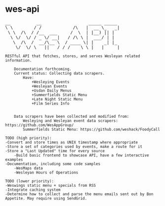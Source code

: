 wes-api
=======
<pre>
__          __                  _____ _____ 
\ \        / /            /\   |  __ \_   _|
 \ \  /\  / /__  ___     /  \  | |__) || |  
  \ \/  \/ / _ \/ __|   / /\ \ |  ___/ | |  
   \  /\  /  __/\__ \  / ____ \| |    _| |_ 
    \/  \/ \___||___/ /_/    \_\_|   |_____|
</pre>
									
	RESTful API that fetches, stores, and serves Wesleyan related information.
       
        Documentation forthcoming.
        Current status: Collecting data scrapers.
        	Have:
        		+Wesleying Events  
        		+Wesleyan Events   
        		+Usdan Daily Menus
        		+Summerfields Static Menu
        		+Late Night Static Menu
        		+Film Series Info


        Data scrapers have been collected and modified from:
         	Wesleying and Wesleyan event data scrapers: https://github.com/WesAppGroup/
         	Summerfields Static Menu: https://github.com/weshack/FoodyCall
	
	TODO (high priority):
    -Convert and store times as UNIX timestamp where appropriate
    -Store a set of categories used by events, make a route for it
    -Store a "Last Updated" time for every source 
		-Build basic frontend to showcase API, have a few interactive examples
    -Documentation, including some code samples
		-WesMaps data
		-Wesleyan Hours of Operations
	
	TODO (lower priority):
    -Weswings static menu + specials from RSS
    -Integrate caching system
	-Determine how to collect and parse the menu emails sent out by Bon Appetite. May require using SendGrid.
		
